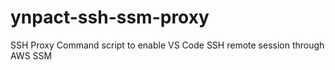 # ynpact-ssh-ssm-proxy
SSH Proxy Command script to enable VS Code SSH remote session through AWS SSM
